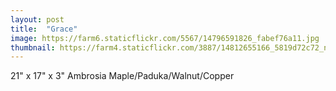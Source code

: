 ```yaml
---
layout: post
title:  "Grace"
image: https://farm6.staticflickr.com/5567/14796591826_fabef76a11.jpg
thumbnail: https://farm4.staticflickr.com/3887/14812655166_5819d72c72_n.jpg
---
```


21" x 17" x 3" Ambrosia Maple/Paduka/Walnut/Copper